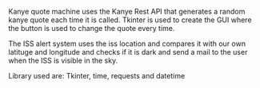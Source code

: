 Kanye quote machine uses the Kanye Rest API that generates a random kanye quote each time it is called.
Tkinter is used to create the GUI where the button is used to change the quote every time.


The ISS alert system uses the iss location and compares it with our own latituge and longitude and checks if it is dark and send a mail to the user when the ISS is visible in the sky.

Library used are: Tkinter, time, requests and datetime
